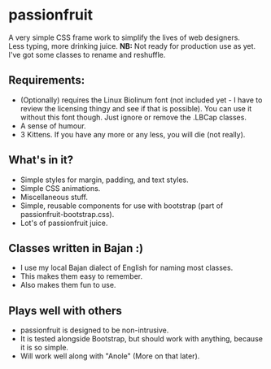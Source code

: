 # passionfruit
A very simple CSS frame work to simplify the lives of web designers.  
Less typing, more drinking juice.
**NB:** Not ready for production use as yet. I've got some classes to rename and reshuffle.

## Requirements:
- (Optionally) requires the Linux Biolinum font (not included yet - I have to review the licensing thingy and see if that is possible). You can use it without this font though. Just ignore or remove the .LBCap classes.
- A sense of humour.
- 3 Kittens. If you have any more or any less, you will die (not really).

## What's in it?
- Simple styles for margin, padding, and text styles.
- Simple CSS animations.
- Miscellaneous stuff.
- Simple, reusable components for use with bootstrap (part of passionfruit-bootstrap.css).
- Lot's of passionfruit juice.

## Classes written in Bajan :)
- I use my local Bajan dialect of English for naming most classes.
- This makes them easy to remember.
- Also makes them fun to use.

## Plays well with others
- passionfruit is designed to be non-intrusive.
- It is tested alongside Bootstrap, but should work with anything, because it is so simple.
- Will work well along with "Anole" (More on that later).
